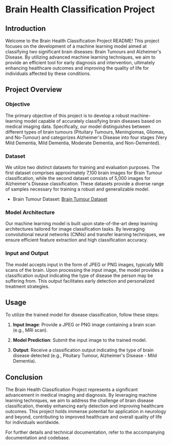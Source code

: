 # Brain Health Classification Project

## Introduction

Welcome to the Brain Health Classification Project README! This project focuses on the development of a machine learning model aimed at classifying two significant brain diseases: Brain Tumours and Alzheimer's Disease. By utilizing advanced machine learning techniques, we aim to provide an efficient tool for early diagnosis and intervention, ultimately enhancing healthcare outcomes and improving the quality of life for individuals affected by these conditions.

## Project Overview

### Objective

The primary objective of this project is to develop a robust machine-learning model capable of accurately classifying brain diseases based on medical imaging data. Specifically, our model distinguishes between different types of brain tumours (Pituitary Tumours, Meningiomas, Gliomas, and No-Tumour) and categorizes Alzheimer's Disease into four stages (Very Mild Dementia, Mild Dementia, Moderate Dementia, and Non-Demented).

### Dataset

We utilize two distinct datasets for training and evaluation purposes. The first dataset comprises approximately 7,100 brain images for Brain Tumour classification, while the second dataset consists of 5,000 images for Alzheimer's Disease classification. These datasets provide a diverse range of samples necessary for training a robust and generalizable model.

- Brain Tumour Dataset: [Brain Tumour Dataset](https://drive.google.com/drive/folders/1t8BV-5Q8mCtWNWd0uYWjnuCv1ViDtuqP)


### Model Architecture

Our machine learning model is built upon state-of-the-art deep learning architectures tailored for image classification tasks. By leveraging convolutional neural networks (CNNs) and transfer learning techniques, we ensure efficient feature extraction and high classification accuracy.

### Input and Output

The model accepts input in the form of JPEG or PNG images, typically MRI scans of the brain. Upon processing the input image, the model provides a classification output indicating the type of disease the person may be suffering from. This output facilitates early detection and personalized treatment strategies.

## Usage

To utilize the trained model for disease classification, follow these steps:

1. **Input Image**: Provide a JPEG or PNG image containing a brain scan (e.g., MRI scan).

2. **Model Prediction**: Submit the input image to the trained model.

3. **Output**: Receive a classification output indicating the type of brain disease detected (e.g., Pituitary Tumour, Alzheimer's Disease - Mild Dementia).

## Conclusion

The Brain Health Classification Project represents a significant advancement in medical imaging and diagnosis. By leveraging machine learning techniques, we aim to address the challenge of brain disease classification, thereby enhancing early detection and improving healthcare outcomes. This project holds immense potential for application in neurology and beyond, contributing to improved healthcare and overall quality of life for individuals worldwide.

For further details and technical documentation, refer to the accompanying documentation and codebase.

